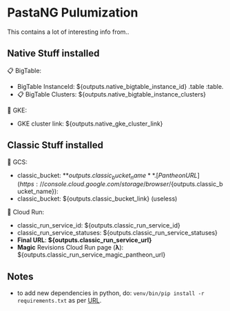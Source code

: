 # PastaNG Pulumization

This contains a lot of interesting info from..

## Native Stuff installed

📋 BigTable:

* BigTable InstanceId: ${outputs.native_bigtable_instance_id} .table :table.
* 📋 BigTable Clusters: ${outputs.native_bigtable_instance_clusters}

🌃 GKE:

* GKE cluster link: ${outputs.native_gke_cluster_link}

## Classic Stuff installed

🔋 GCS:

* classic_bucket: **${outputs.classic_bucket_name}**. [PantheonURL](https://console.cloud.google.com/storage/browser/${outputs.classic_bucket_name}):
* classic_bucket: ${outputs.classic_bucket_link} (useless)

🏃 Cloud Run:

* classic_run_service_id: ${outputs.classic_run_service_id}
* classic_run_service_statuses: ${outputs.classic_run_service_statuses}
* **Final URL**: **${outputs.classic_run_service_url}**
* **Magic** Revisions Cloud Run page (**λ**): ${outputs.classic_run_service_magic_pantheon_url}

## Notes

* to add new dependencies in python, do: `venv/bin/pip install -r requirements.txt` as per [URL](https://www.pulumi.com/docs/intro/languages/python/).
